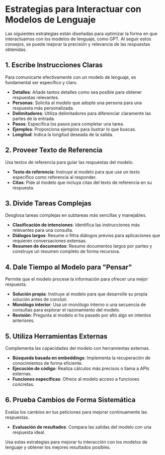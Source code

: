 # Estrategias para Interactuar con Modelos de Lenguaje

Las siguientes estrategias están diseñadas para optimizar la forma en que interactuamos con los modelos de lenguaje, como GPT. Al seguir estos consejos, se puede mejorar la precisión y relevancia de las respuestas obtenidas.

## 1. Escribe Instrucciones Claras
Para comunicarte efectivamente con un modelo de lenguaje, es fundamental ser específico y claro.

- **Detalles**: Añade tantos detalles como sea posible para obtener respuestas relevantes.
- **Personas**: Solicita al modelo que adopte una persona para una respuesta más personalizada.
- **Delimitadores**: Utiliza delimitadores para diferenciar claramente las partes de la entrada.
- **Pasos**: Especifica los pasos para completar una tarea.
- **Ejemplos**: Proporciona ejemplos para ilustrar lo que buscas.
- **Longitud**: Indica la longitud deseada de la salida.

## 2. Proveer Texto de Referencia
Usa textos de referencia para guiar las respuestas del modelo.

- **Texto de referencia**: Instruye al modelo para que use un texto específico como referencia al responder.
- **Citas**: Pide al modelo que incluya citas del texto de referencia en su respuesta.

## 3. Divide Tareas Complejas
Desglosa tareas complejas en subtareas más sencillas y manejables.

- **Clasificación de intenciones**: Identifica las instrucciones más relevantes para una consulta.
- **Diálogos largos**: Resume o filtra diálogos previos para aplicaciones que requieren conversaciones extensas.
- **Resumen de documentos**: Resume documentos largos por partes y construye un resumen completo de forma recursiva.

## 4. Dale Tiempo al Modelo para "Pensar"
Permite que el modelo procese la información para ofrecer una mejor respuesta.

- **Solución propia**: Instruye al modelo para que desarrolle su propia solución antes de concluir.
- **Monólogo interior**: Usa un monólogo interno o una secuencia de consultas para explorar el razonamiento del modelo.
- **Revisión**: Pregunta al modelo si ha pasado por alto algo en intentos anteriores.

## 5. Utiliza Herramientas Externas
Complementa las capacidades del modelo con herramientas externas.

- **Búsqueda basada en embeddings**: Implementa la recuperación de conocimientos de forma eficiente.
- **Ejecución de código**: Realiza cálculos más precisos o llama a APIs externas.
- **Funciones específicas**: Ofrece al modelo acceso a funciones concretas.

## 6. Prueba Cambios de Forma Sistemática
Evalúa los cambios en tus peticiones para mejorar continuamente las respuestas.

- **Evaluación de resultados**: Compara las salidas del modelo con una respuesta ideal.

Usa estas estrategias para mejorar tu interacción con los modelos de lenguaje y obtener los mejores resultados posibles.